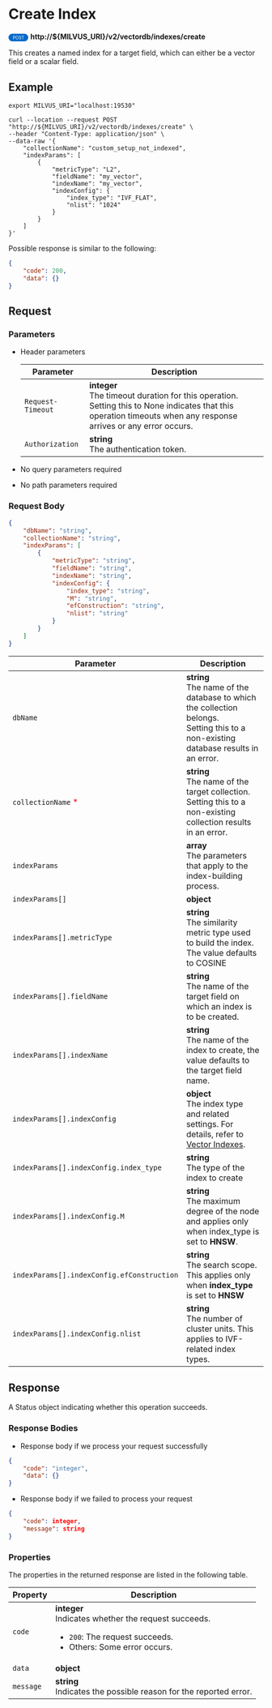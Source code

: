 # Create Index

<div>
    <div style="display: inline-block; background: #026aca; font-size: 0.6em; border-radius: 10px; color: #ffffff; padding: 0.3em 1em;">
        <span>POST</span>
    </div>
    <span style="font-weight: bold;">  http://${MILVUS_URI}/v2/vectordb/indexes/create</span>
</div>

This creates a named index for a target field, which can either be a vector field or a scalar field.

## Example

```shell
export MILVUS_URI="localhost:19530"

curl --location --request POST "http://${MILVUS_URI}/v2/vectordb/indexes/create" \
--header "Content-Type: application/json" \
--data-raw '{
    "collectionName": "custom_setup_not_indexed",
    "indexParams": [
        {
            "metricType": "L2",
            "fieldName": "my_vector",
            "indexName": "my_vector",
            "indexConfig": {
                "index_type": "IVF_FLAT",
                "nlist": "1024"
            }
        }
    ]
}'
```
Possible response is similar to the following:
```json
{
    "code": 200,
    "data": {}
}
```

## Request

### Parameters

- Header parameters

    | Parameter        | Description                                                                               |
    |------------------|-------------------------------------------------------------------------------------------|
    | `Request-Timeout`  | **integer**<br/>The timeout duration for this operation.<br/>Setting this to None indicates that this operation timeouts when any response arrives or any error occurs.|
    | `Authorization`  | **string**<br/>The authentication token.|

- No query parameters required

- No path parameters required

### Request Body

```json
{
    "dbName": "string",
    "collectionName": "string",
    "indexParams": [
        {
            "metricType": "string",
            "fieldName": "string",
            "indexName": "string",
            "indexConfig": {
                "index_type": "string",
                "M": "string",
                "efConstruction": "string",
                "nlist": "string"
            }
        }
    ]
}
```

| Parameter        | Description                                                                               |
|------------------|-------------------------------------------------------------------------------------------|
| `dbName`  | __string__<br/>The name of the database to which the collection belongs.<br/>Setting this to a non-existing database results in an error.  |
| `collectionName` <span style="color:red">*</span> | __string__<br/>The name of the target collection.<br/>Setting this to a non-existing collection results in an error.  |
| `indexParams` | __array__<br/>The parameters that apply to the index-building process. |
| `indexParams[]` | __object__<br/> |
| `indexParams[].metricType`  | __string__<br/>The similarity metric type used to build the index.<br/>The value defaults to COSINE  |
| `indexParams[].fieldName`  | __string__<br/>The name of the target field on which an index is to be created.  |
| `indexParams[].indexName`  | __string__<br/>The name of the index to create, the value defaults to the target field name.  |
| `indexParams[].indexConfig` | __object__<br/>The index type and related settings. For details, refer to [Vector Indexes](https://milvus.io/docs/index.md). |
| `indexParams[].indexConfig.index_type`  | __string__<br/>The type of the index to create  |
| `indexParams[].indexConfig.M`  | __string__<br/>The maximum degree of the node and applies only when index_type is set to __HNSW__.  |
| `indexParams[].indexConfig.efConstruction`  | __string__<br/>The search scope. This applies only when **index_type** is set to **HNSW**  |
| `indexParams[].indexConfig.nlist`  | __string__<br/>The number of cluster units. This applies to IVF-related index types.  |

## Response

A Status object indicating whether this operation succeeds.

### Response Bodies

- Response body if we process your request successfully

```json
{
    "code": "integer",
    "data": {}
}
```

- Response body if we failed to process your request

```json
{
    "code": integer,
    "message": string
}
```

### Properties

The properties in the returned response are listed in the following table.

| Property | Description                                                                                                                                 |
|----------|---------------------------------------------------------------------------------------------------------------------------------------------|
| `code`   | __integer__<br/>Indicates whether the request succeeds.<br/><ul><li>`200`: The request succeeds.</li><li>Others: Some error occurs.</li></ul> |
| `data` | __object__<br/> |
| `message`  | __string__<br/>Indicates the possible reason for the reported error. |
